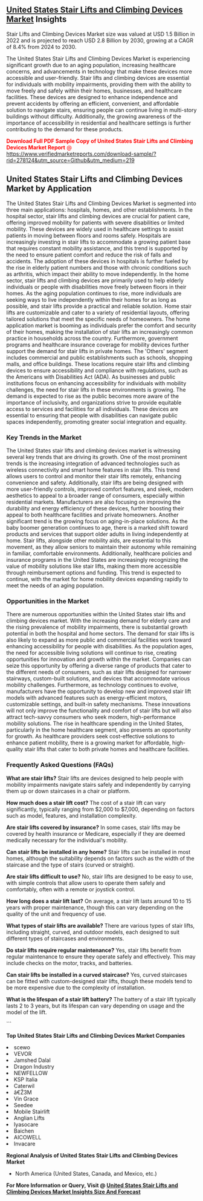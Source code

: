 <h2><a href="https://www.verifiedmarketreports.com/download-sample/?rid=278124&amp;utm_source=Github&amp;utm_medium=219" target="_blank">United States Stair Lifts and Climbing Devices Market</a> Insights</h2><p>Stair Lifts and Climbing Devices Market size was valued at USD 1.5 Billion in 2022 and is projected to reach USD 2.8 Billion by 2030, growing at a CAGR of 8.4% from 2024 to 2030.</p><p> <p>The United States Stair Lifts and Climbing Devices Market is experiencing significant growth due to an aging population, increasing healthcare concerns, and advancements in technology that make these devices more accessible and user-friendly. Stair lifts and climbing devices are essential for individuals with mobility impairments, providing them with the ability to move freely and safely within their homes, businesses, and healthcare facilities. These devices are designed to enhance independence and prevent accidents by offering an efficient, convenient, and affordable solution to navigate stairs, ensuring people can continue living in multi-story buildings without difficulty. Additionally, the growing awareness of the importance of accessibility in residential and healthcare settings is further contributing to the demand for these products. <p><span class=""><span style="color: #ff0000;"><strong>Download Full PDF Sample Copy of United States Stair Lifts and Climbing Devices Market Report</strong> @ </span><a href="https://www.verifiedmarketreports.com/download-sample/?rid=278124&amp;utm_source=Github&amp;utm_medium=219" target="_blank">https://www.verifiedmarketreports.com/download-sample/?rid=278124&amp;utm_source=Github&amp;utm_medium=219</a></span></p></p> <h2>United States Stair Lifts and Climbing Devices Market by Application</h2> <p>The United States Stair Lifts and Climbing Devices Market is segmented into three main applications: hospitals, homes, and other establishments. In the hospital sector, stair lifts and climbing devices are crucial for patient care, offering improved mobility for patients with severe disabilities or limited mobility. These devices are widely used in healthcare settings to assist patients in moving between floors and rooms safely. Hospitals are increasingly investing in stair lifts to accommodate a growing patient base that requires constant mobility assistance, and this trend is supported by the need to ensure patient comfort and reduce the risk of falls and accidents. The adoption of these devices in hospitals is further fueled by the rise in elderly patient numbers and those with chronic conditions such as arthritis, which impact their ability to move independently. In the home sector, stair lifts and climbing devices are primarily used to help elderly individuals or people with disabilities move freely between floors in their homes. As the aging population continues to rise, more individuals are seeking ways to live independently within their homes for as long as possible, and stair lifts provide a practical and reliable solution. Home stair lifts are customizable and cater to a variety of residential layouts, offering tailored solutions that meet the specific needs of homeowners. The home application market is booming as individuals prefer the comfort and security of their homes, making the installation of stair lifts an increasingly common practice in households across the country. Furthermore, government programs and healthcare insurance coverage for mobility devices further support the demand for stair lifts in private homes. The 'Others' segment includes commercial and public establishments such as schools, shopping malls, and office buildings. These locations require stair lifts and climbing devices to ensure accessibility and compliance with regulations, such as the Americans with Disabilities Act (ADA). As businesses and public institutions focus on enhancing accessibility for individuals with mobility challenges, the need for stair lifts in these environments is growing. The demand is expected to rise as the public becomes more aware of the importance of inclusivity, and organizations strive to provide equitable access to services and facilities for all individuals. These devices are essential to ensuring that people with disabilities can navigate public spaces independently, promoting greater social integration and equality. <h3>Key Trends in the Market</h3> <p>The United States stair lifts and climbing devices market is witnessing several key trends that are driving its growth. One of the most prominent trends is the increasing integration of advanced technologies such as wireless connectivity and smart home features in stair lifts. This trend allows users to control and monitor their stair lifts remotely, enhancing convenience and safety. Additionally, stair lifts are being designed with more user-friendly controls, improved comfort features, and sleek, modern aesthetics to appeal to a broader range of consumers, especially within residential markets. Manufacturers are also focusing on improving the durability and energy efficiency of these devices, further boosting their appeal to both healthcare facilities and private homeowners. Another significant trend is the growing focus on aging-in-place solutions. As the baby boomer generation continues to age, there is a marked shift toward products and services that support older adults in living independently at home. Stair lifts, alongside other mobility aids, are essential to this movement, as they allow seniors to maintain their autonomy while remaining in familiar, comfortable environments. Additionally, healthcare policies and insurance programs in the United States are increasingly recognizing the value of mobility solutions like stair lifts, making them more accessible through reimbursement options and funding. This trend is expected to continue, with the market for home mobility devices expanding rapidly to meet the needs of an aging population. <h3>Opportunities in the Market</h3> <p>There are numerous opportunities within the United States stair lifts and climbing devices market. With the increasing demand for elderly care and the rising prevalence of mobility impairments, there is substantial growth potential in both the hospital and home sectors. The demand for stair lifts is also likely to expand as more public and commercial facilities work toward enhancing accessibility for people with disabilities. As the population ages, the need for accessible living solutions will continue to rise, creating opportunities for innovation and growth within the market. Companies can seize this opportunity by offering a diverse range of products that cater to the different needs of consumers, such as stair lifts designed for narrower stairways, custom-built solutions, and devices that accommodate various mobility challenges. Furthermore, as technology continues to evolve, manufacturers have the opportunity to develop new and improved stair lift models with advanced features such as energy-efficient motors, customizable settings, and built-in safety mechanisms. These innovations will not only improve the functionality and comfort of stair lifts but will also attract tech-savvy consumers who seek modern, high-performance mobility solutions. The rise in healthcare spending in the United States, particularly in the home healthcare segment, also presents an opportunity for growth. As healthcare providers seek cost-effective solutions to enhance patient mobility, there is a growing market for affordable, high-quality stair lifts that cater to both private homes and healthcare facilities. <h3>Frequently Asked Questions (FAQs)</h3> <p><strong>What are stair lifts?</strong> Stair lifts are devices designed to help people with mobility impairments navigate stairs safely and independently by carrying them up or down staircases in a chair or platform.</p> <p><strong>How much does a stair lift cost?</strong> The cost of a stair lift can vary significantly, typically ranging from $2,000 to $7,000, depending on factors such as model, features, and installation complexity.</p> <p><strong>Are stair lifts covered by insurance?</strong> In some cases, stair lifts may be covered by health insurance or Medicare, especially if they are deemed medically necessary for the individual's mobility.</p> <p><strong>Can stair lifts be installed in any home?</strong> Stair lifts can be installed in most homes, although the suitability depends on factors such as the width of the staircase and the type of stairs (curved or straight).</p> <p><strong>Are stair lifts difficult to use?</strong> No, stair lifts are designed to be easy to use, with simple controls that allow users to operate them safely and comfortably, often with a remote or joystick control.</p> <p><strong>How long does a stair lift last?</strong> On average, a stair lift lasts around 10 to 15 years with proper maintenance, though this can vary depending on the quality of the unit and frequency of use.</p> <p><strong>What types of stair lifts are available?</strong> There are various types of stair lifts, including straight, curved, and outdoor models, each designed to suit different types of staircases and environments.</p> <p><strong>Do stair lifts require regular maintenance?</strong> Yes, stair lifts benefit from regular maintenance to ensure they operate safely and effectively. This may include checks on the motor, tracks, and batteries.</p> <p><strong>Can stair lifts be installed in a curved staircase?</strong> Yes, curved staircases can be fitted with custom-designed stair lifts, though these models tend to be more expensive due to the complexity of installation.</p> <p><strong>What is the lifespan of a stair lift battery?</strong> The battery of a stair lift typically lasts 2 to 3 years, but its lifespan can vary depending on usage and the model of the lift.</p> ```</p><p><strong>Top United States Stair Lifts and Climbing Devices Market Companies</strong></p><div data-test-id=""><p><li>scewo</li><li> VEVOR</li><li> Jamshed Dalal</li><li> Dragon Industry</li><li> NEWFELLOW</li><li> KSP Italia</li><li> Caterwil</li><li> â€Ž3M</li><li> Vin Grace</li><li> Seedee</li><li> Mobile Stairlift</li><li> Anglian Lifts</li><li> Iyasocare</li><li> Baichen</li><li> AICOWELL</li><li> Invacare</li></p><div><strong>Regional Analysis of&nbsp;United States Stair Lifts and Climbing Devices Market</strong></div><ul><li dir="ltr"><p dir="ltr">North America&nbsp;(United States, Canada, and Mexico, etc.)</p></li></ul><p><strong>For More Information or Query, Visit @&nbsp;</strong><strong><a href="https://www.verifiedmarketreports.com/product/stair-lifts-and-climbing-devices-market/?utm_source=Github&amp;utm_medium=219" target="_blank">United States Stair Lifts and Climbing Devices Market Insights Size And Forecast</a></strong></p></div>
